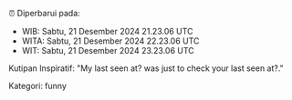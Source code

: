 ⏰ Diperbarui pada:
- WIB: Sabtu, 21 Desember 2024 21.23.06 UTC
- WITA: Sabtu, 21 Desember 2024 22.23.06 UTC
- WIT: Sabtu, 21 Desember 2024 23.23.06 UTC

Kutipan Inspiratif:
"My last seen at? was just to check your last seen at?."


Kategori: funny

